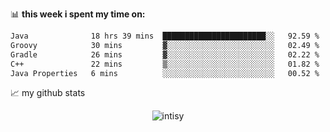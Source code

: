 📊 **this week i spent my time on:**
<!--START_SECTION:waka-->

```txt
Java              18 hrs 39 mins  ███████████████████████░░   92.59 %
Groovy            30 mins         ▓░░░░░░░░░░░░░░░░░░░░░░░░   02.49 %
Gradle            26 mins         ▓░░░░░░░░░░░░░░░░░░░░░░░░   02.22 %
C++               22 mins         ▒░░░░░░░░░░░░░░░░░░░░░░░░   01.82 %
Java Properties   6 mins          ░░░░░░░░░░░░░░░░░░░░░░░░░   00.52 %
```

<!--END_SECTION:waka-->


📈 my github stats

<p align="center"> <img src="https://github-readme-stats.vercel.app/api?username=intisy&show_icons=true&theme=gotham" alt="intisy" />




